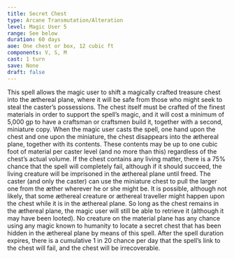 ```yaml
---
title: Secret Chest
type: Arcane Transmutation/Alteration
level: Magic User 5
range: See below
duration: 60 days
aoe: One chest or box, 12 cubic ft
components: V, S, M
cast: 1 turn
save: None
draft: false
---
```


This spell allows the magic user to shift a magically crafted treasure chest into the æthereal plane, where it will be safe from those who might seek to steal the caster’s possessions. The chest itself must be crafted of the finest materials in order to support the spell’s magic, and it will cost a minimum of 5,000 gp to have a craftsman or craftsmen build it, together with a second, miniature copy. When the magic user casts the spell, one hand upon the chest and one upon the miniature, the chest disappears into the æthereal plane, together with its contents. These contents may be up to one cubic foot of material per caster level (and no more than this) regardless of the chest’s actual volume. If the chest contains any living matter, there is a 75% chance that the spell will completely fail, although if it should succeed, the living creature will be imprisoned in the æthereal plane until freed. The caster (and only the caster) can use the miniature chest to pull the larger one from the æther wherever he or she might be. It is possible, although not likely, that some æthereal creature or æthereal traveller might happen upon the chest while it is in the æthereal plane. So long as the chest remains in the æthereal plane, the magic user will still be able to retrieve it (although it may have been looted). No creature on the material plane has any chance using any magic known to humanity to locate a secret chest that has been hidden in the æthereal plane by means of this spell. After the spell duration expires, there is a cumulative 1 in 20 chance per day that the spell’s link to the chest will fail, and the chest will be irrecoverable.
